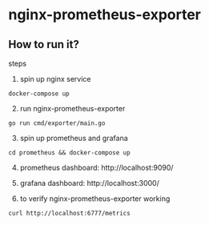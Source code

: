 # nginx-prometheus-exporter


## How to run it?
steps

1. spin up nginx service
```
docker-compose up
```

2. run nginx-prometheus-exporter
```
go run cmd/exporter/main.go
```

3. spin up prometheus and grafana
```
cd prometheus && docker-compose up
```

4. prometheus dashboard: http://localhost:9090/

5. grafana dashboard: http://localhost:3000/

6. to verify nginx-prometheus-exporter working
```
curl http://localhost:6777/metrics
```
